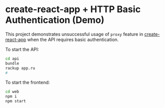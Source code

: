 # create-react-app + HTTP Basic Authentication (Demo)

This project demonstrates unsuccessful usage of `proxy` feature in [create-react-app] when the API requires basic authentication.

To start the API:

```sh
cd api
bundle
rackup app.ru
#  
```

To start the frontend:

```sh
cd web
npm i
npm start
```

[create-react-app]: https://github.com/facebookincubator/create-react-app
